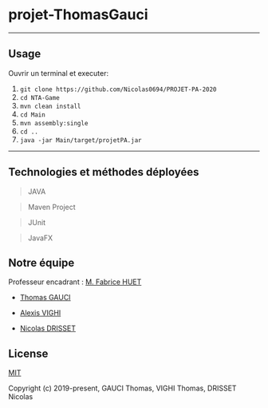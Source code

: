 # projet-ThomasGauci


-------------------------------------------------------------------------------------
## Usage

Ouvrir un terminal et executer:

1. `git clone https://github.com/Nicolas0694/PROJET-PA-2020`
2. `cd NTA-Game`
3. `mvn clean install`
4. `cd Main`
5. `mvn assembly:single`
6. `cd ..`
7. `java -jar Main/target/projetPA.jar`
-------------------------------------------------------------------------------------
## Technologies et méthodes déployées

> JAVA

> Maven Project

> JUnit

> JavaFX

## Notre équipe
Professeur encadrant : [M. Fabrice HUET](https://github.com/fabricehuet)
                    
- [Thomas GAUCI](https://github.com/ThomasGauci)

- [Alexis VIGHI](https://github.com/Alex6VI)

- [Nicolas DRISSET](https://github.com/Nicolas0694)

## License

[MIT](http://opensource.org/licenses/MIT)

Copyright (c) 2019-present, GAUCI Thomas, VIGHI Thomas, DRISSET Nicolas